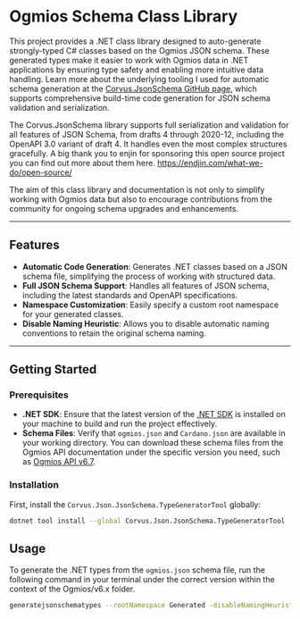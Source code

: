 # Ogmios Schema Class Library

This project provides a .NET class library designed to auto-generate strongly-typed C# classes based on the Ogmios JSON schema. These generated types make it easier to work with Ogmios data in .NET applications by ensuring type safety and enabling more intuitive data handling. Learn more about the underlying tooling I used for automatic schema generation at the [Corvus.JsonSchema GitHub page](https://github.com/corvus-dotnet/Corvus.JsonSchema), which supports comprehensive build-time code generation for JSON schema validation and serialization.

The Corvus.JsonSchema library supports full serialization and validation for all features of JSON Schema, from drafts 4 through 2020-12, including the OpenAPI 3.0 variant of draft 4. It handles even the most complex structures gracefully. A big thank you to enjin for sponsoring this open source project you can find out more about them here. https://endjin.com/what-we-do/open-source/

The aim of this class library and documentation is not only to simplify working with Ogmios data but also to encourage contributions from the community for ongoing schema upgrades and enhancements.

---

## Features

- **Automatic Code Generation**: Generates .NET classes based on a JSON schema file, simplifying the process of working with structured data.
- **Full JSON Schema Support**: Handles all features of JSON schema, including the latest standards and OpenAPI specifications.
- **Namespace Customization**: Easily specify a custom root namespace for your generated classes.
- **Disable Naming Heuristic**: Allows you to disable automatic naming conventions to retain the original schema naming.

---

## Getting Started

### Prerequisites

- **.NET SDK**: Ensure that the latest version of the [.NET SDK](https://dotnet.microsoft.com/download) is installed on your machine to build and run the project effectively.
- **Schema Files**: Verify that `ogmios.json` and `Cardano.json` are available in your working directory. You can download these schema files from the Ogmios API documentation under the specific version you need, such as [Ogmios API v6.7](https://ogmios.dev/api/v6.7/).

### Installation

First, install the `Corvus.Json.JsonSchema.TypeGeneratorTool` globally:

```bash
dotnet tool install --global Corvus.Json.JsonSchema.TypeGeneratorTool
```

## Usage

To generate the .NET types from the `ogmios.json` schema file, run the following command in your terminal under the correct version within the context of the Ogmios/v6.x folder.

```bash
generatejsonschematypes --rootNamespace Generated -disableNamingHeuristic --outputPath Generated Source/ogmios.json
```
